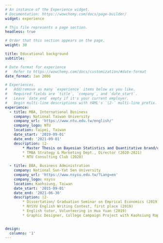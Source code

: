 ```yaml
---
# An instance of the Experience widget.
# Documentation: https://wowchemy.com/docs/page-builder/
widget: experience

# This file represents a page section.
headless: true

# Order that this section appears on the page.
weight: 30

title: Educational background
subtitle:

# Date format for experience
#   Refer to https://wowchemy.com/docs/customization/#date-format
date_format: Jan 2006

# Experiences.
#   Add/remove as many `experience` items below as you like.
#   Required fields are `title`, `company`, and `date_start`.
#   Leave `date_end` empty if it's your current employer.
#   Begin multi-line descriptions with YAML's `|2-` multi-line prefix.
experience:
  - title: MBA, International Business
    company: National Taiwan University
    company_url: 'https://www.ntu.edu.tw/english/'
    company_logo: NTU
    location: Taipei, Taiwan
    date_start: '2019-09-01'
    date_end: '2021-09-01'
    description: |2-
        * Master Thesis on Bayesian Statistics and Quantitative brand/customer research: Evaluating the strategy of Co-branding
        * TMBA Strategy & Marketing Dept., Director (2020-2021)
        * NTU Consulting Club (2020)

  - title: BBA, Business Administration
    company: National Sun-Yat Sen University
    company_url: 'https://www.nsysu.edu.tw/?Lang=en'
    company_logo: nsysu
    location: Kaohsiung, Taiwan
    date_start: '2015-09-01'
    date_end: '2021-06-30'
    description: |2-
        * Dissertation/ Graduation Seminar on Emprical Economics (2019)
        * NYSYU English Writing Contest, first place (2019)
        * English tutor, Volunteering in Hua Yuan (2019)
        * Graphic Designer, College Campaign Project with Kaohsiung Rapid Transit Corporation (2016)
    

design:
  columns: '1'
---
```

